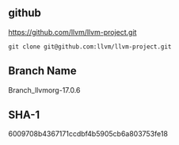 ## github

https://github.com/llvm/llvm-project.git

```
git clone git@github.com:llvm/llvm-project.git
```

## Branch Name

Branch_llvmorg-17.0.6

## SHA-1

6009708b4367171ccdbf4b5905cb6a803753fe18